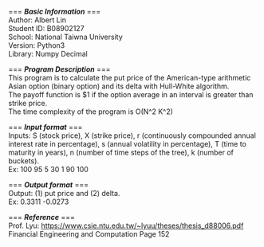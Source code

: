 === ***Basic Information*** ===  
Author: Albert Lin  
Student ID: B08902127  
School: National Taiwna University  
Version: Python3  
Library: Numpy Decimal  
  
=== ***Program Description*** ===   
This program is to calculate the put price of the American-type arithmetic Asian option (binary option) and its delta with Hull-White algorithm.   
The payoff function is $1 if the option average in an interval is greater than strike price.   
The time complexity of the program is O(N^2 K^2)   
  
=== ***Input format*** ===   
Inputs: S (stock price), X (strike price), r (continuously compounded annual interest rate in percentage), s (annual volatility in percentage), T (time to maturity in years), n (number of time steps of the tree), k (number of buckets).    
Ex: 100 95 5 30 1 90 100  
  
=== ***Output format*** ===   
Output: (1) put price and (2) delta.    
Ex: 0.3311 -0.0273  
  
=== ***Reference*** ===   
Prof. Lyu: https://www.csie.ntu.edu.tw/~lyuu/theses/thesis_d88006.pdf   
Financial Engineering and Computation Page 152   
